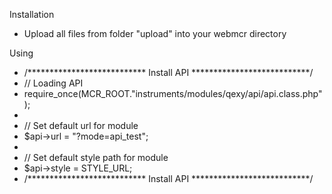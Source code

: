Installation
- Upload all files from folder "upload" into your webmcr directory

Using
- /*************************** Install API ***************************/
- // Loading API
- require_once(MCR_ROOT."instruments/modules/qexy/api/api.class.php");
- 
- // Set default url for module
- $api->url = "?mode=api_test";
- 
- // Set default style path for module
- $api->style = STYLE_URL;
- /*************************** Install API ***************************/
